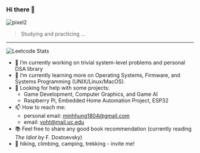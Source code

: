 ### Hi there 👋

<!--
**HVoTM/HVoTM** is a ✨ _special_ ✨ repository because its `README.md` (this file) appears on your GitHub profile.

Here are some ideas to get you started:

- 🔭 I’m currently working on ...
- 🌱 I’m currently learning ...
- 👯 I’m looking to collaborate on ...
- 🤔 I’m looking for help with ...
- 💬 Ask me about ...
- 📫 How to reach me: ...
- 😄 Pronouns: ...
- ⚡ Fun fact: ..
.
-->
![pixel2](https://github.com/user-attachments/assets/41f1c2da-40bd-41f2-8dc6-e688a969a3b2)
> Studying and practicing ...
---
![Leetcode Stats](https://leetcard.jacoblin.cool/ZnZai?theme=nord&font=Varta)

- 🔭 I’m currently working on trivial system-level problems and personal DSA library
- 🌱 I’m currently learning more on Operating Systems, Firmware, and Systems Programming (UNIX/Linux/MacOS).
- 🤔 Looking for help with some projects:
    + Game Development, Computer Graphics, and Game AI
    + Raspberry Pi, Embedded Home Automation Project, ESP32
- 📫 How to reach me:
    + personal email: minhhung1804@gmail.com
    + email: voht@mail.uc.edu
- 📚 Feel free to share any good book recommendation (currently reading _The Idiot_ by F. Dostoevsky)
- 🗻 hiking, climbing, camping, trekking - invite me!





